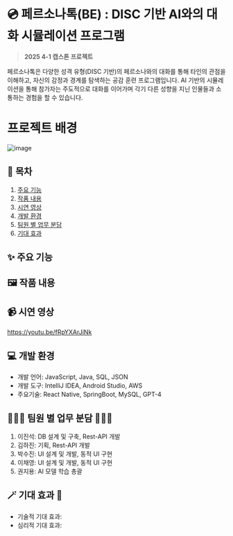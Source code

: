 # 💿 페르소나톡(BE) : DISC 기반 AI와의 대화 시뮬레이션 프로그램
> **2025 4-1 캡스톤 프로젝트**

페르소나톡은 다양한 성격 유형(DISC 기반)의 페르소나와의 대화를 통해 타인의 관점을 이해하고, 자신의 감정과 경계를 탐색하는 공감 훈련 프로그램입니다. AI 기반의 시뮬레이션을 통해 참가자는 주도적으로 대화를 이어가며 각기 다른 성향을 지닌 인물들과 소통하는 경험을 할 수 있습니다.

# 프로젝트 배경
![image](https://github.com/user-attachments/assets/a9a9327a-7041-4370-b211-b44df1ef534a)

## 📆 목차
 1) [주요 기능](#주요-기능)
 2) [작품 내용](#작품-내용)
 3) [시연 영상](#시연-영상)
 4) [개발 환경](#개발-환경)
 5) [팀원 별 업무 분담](#팀원-별-업무-분담)
 6) [기대 효과](#기대-효과)

## ✨ 주요 기능


## 🖼️ 작품 내용


## 📹 시연 영상
https://youtu.be/fRpYXArJiNk

##  💻 개발 환경
 - 개발 언어: JavaScript, Java, SQL, JSON
 - 개발 도구: IntelliJ IDEA, Android Studio, AWS
 - 주요기술: React Native, SpringBoot, MySQL, GPT-4

## 👩🏻‍💻 팀원 별 업무 분담 👨🏻‍💻
 1) 이진석: DB 설계 및 구축, Rest-API 개발
 2) 김하진: 기획, Rest-API 개발
 3) 박수진: UI 설계 및 개발, 동적 UI 구현
 4) 이채영: UI 설계 및 개발, 동적 UI 구현
 5) 권지용: AI 모델 학습 총괄

## 🪄 기대 효과 🎩
 - 기술적 기대 효과: 
 - 심리적 기대 효과: 
